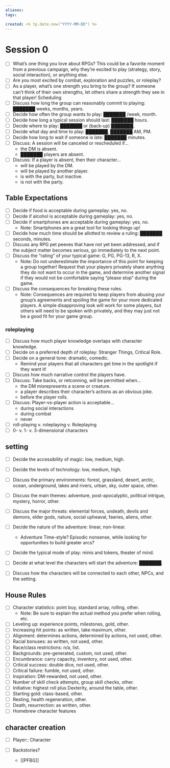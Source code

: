 ```yaml
---
aliases:
tags:

created: <% tp.date.now("YYYY-MM-DD") %>
---
```

# Session 0
- [ ] What’s one thing you love about RPGs? This could be a favorite moment from a previous campaign, why they’re excited to play (strategy, story, social interaction), or anything else.
- [ ] Are you most excited by combat, exploration and puzzles, or roleplay?
- [ ] As a player, what’s one strength you bring to the group? If someone can’t think of their own strengths, let others share a strength they see in that player! Scheduling
- [ ] Discuss how long the group can reasonably commit to playing: ███████ weeks, months, years.
- [ ] Decide how often the group wants to play: ███████ /week, month.
- [ ] Decide how long a typical session should last: ███████ hours.
- [ ] Decide where to play: ███████ or (back-up) ███████.
- [ ] Decide what day and time to play: ███████, ███████ AM, PM.
- [ ] Decide how long to wait if someone is late: ███████ minutes. 
- [ ] Discuss: A session will be canceled or rescheduled if...
	- the DM is absent.
	- ███████ players are absent.
- [ ] Discuss: If a player is absent, then their character...
	- will be played by the DM.
	- will be played by another player.
	- is with the party, but inactive.
	- is not with the party.

## Table Expectations
- [ ] Decide if food is acceptable during gameplay: yes, no.
- [ ] Decide if alcohol is acceptable during gameplay: yes, no.
- [ ] Decide if smartphones are acceptable during gameplay: yes, no.
	- Note: Smartphones are a great tool for looking things up!
- [ ] Decide how much time should be allotted to review a ruling: ███████ seconds, minutes.
- [ ] Discuss any RPG pet peeves that have not yet been addressed, and if the subject matter becomes serious, go immediately to the next point.
- [ ] Discuss the “rating” of your typical game: G, PG, PG-13, R, X.
	- Note: Do not underestimate the importance of this point for keeping a group together! Request that your players privately share anything they do not want to occur in the game, and determine another signal if they would not be comfortable saying “please stop” during the game. 
- [ ] Discuss the consequences for breaking these rules.
	- Note: Consequences are required to keep players from abusing your group’s agreements and spoiling the game for your more dedicated players. A simple disapproving look will work for some players, but others will need to be spoken with privately, and they may just not be a good fit for your game group.

### roleplaying

- [ ] Discuss how much player knowledge overlaps with character knowledge.
- [ ] Decide on a preferred depth of roleplay: Stranger Things, Critical Role.
- [ ] Decide on a general tone: dramatic, comedic.
	- Remind your players that all characters get time in the spotlight if they want it!
- [ ] Discuss how much narrative control the players have.
- [ ] Discuss: Take backs, or retconning, will be permitted when...
	- the DM misrepresents a scene or creature.
	- a player describes their character’s actions as an obvious joke.
	- before the player rolls.
- [ ] Discuss: Player-vs-player action is acceptable...
	- during social interactions
	- during combat
	- never
- [ ] roll-playing v. roleplaying v. Roleplaying 
- [ ] 0- v. 1- v. 3-dimensional characters

## setting
- [ ] Decide the accessibility of magic: low, medium, high.
- [ ] Decide the levels of technology: low, medium, high.
- [ ] Discuss the primary environments: forest, grassland, desert, arctic, ocean, underground, lakes and rivers, urban, sky, outer space, other.
- [ ] Discuss the main themes: adventure, post-apocalyptic, political intrigue, mystery, horror, other.
- [ ] Discuss the major threats: elemental forces, undeath, devils and demons, elder gods, nature, social upheaval, faeries, aliens, other.
- [ ] Decide the nature of the adventure: linear, non-linear.
	- Adventure Time-style? Episodic nonsense, while looking for opportunities to build greater arcs?
- [ ] Decide the typical mode of play: minis and tokens, theater of mind.
- [ ] Decide at what level the characters will start the adventure: ███████.
- [ ] Discuss how the characters will be connected to each other, NPCs, and the setting.


##  House Rules

- [ ] Character statistics: point buy, standard array, rolling, other.
	- Note: Be sure to explain the actual method you prefer when rolling, etc.
- [ ] Leveling up: experience points, milestones, gold, other.
- [ ] Increasing hit points: as written, take maximum, other.
- [ ] Alignment: determines actions, determined by actions, not used, other.
- [ ] Racial bonuses: as written, not used, other.
- [ ] Race/class restrictions: n/a, list.
- [ ] Backgrounds: pre-generated, custom, not used, other.
- [ ] Encumbrance: carry capacity, inventory, not used, other.
- [ ] Critical success: double dice, not used, other.
- [ ] Critical failure: fumble, not used, other.
- [ ] Inspiration: DM-rewarded, not used, other.
- [ ] Number of skill check attempts, group skill checks, other.
- [ ] Initiative: highest roll plus Dexterity, around the table, other.
- [ ] Starting gold: class-based, other.
- [ ] Resting, health regeneration, other.
- [ ] Death, resurrection: as written, other.
- [ ] Homebrew character features

## character creation

- [ ] Player:: Character

- [ ] Backstories?
	- [[PFBG]]
